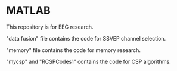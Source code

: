 # MATLAB
This repository is for EEG research.

"data fusion" file contains the code for SSVEP channel selection.

"memory" file contains the code for memory research.

"mycsp" and "RCSPCodes1" contains the code for CSP algorithms.

